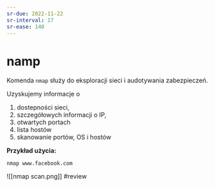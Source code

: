 ```yaml
---
sr-due: 2022-11-22
sr-interval: 17
sr-ease: 140
---
```


# namp
Komenda `nmap` służy do eksploracji sieci i audotywania zabezpieczeń. 

Uzyskujemy informacje o 
1. dostepności sieci, 
2. szczegółowych informacji o IP, 
3. otwartych portach
4. lista hostów
5. skanowanie portów, OS i hostów

**Przykład użycia:**

`nmap www.facebook.com`

![[nmap scan.png]]
#review